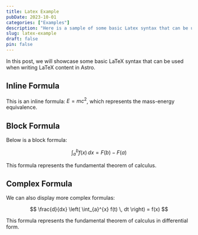 ```yaml
---
title: Latex Example
pubDate: 2023-10-01
categories: ["Examples"]
description: "Here is a sample of some basic Latex syntax that can be used when writing Latex content in Astro."
slug: latex-example
draft: false
pin: false
---
```


In this post, we will showcase some basic LaTeX syntax that can be used when writing LaTeX content in Astro.

## Inline Formula

This is an inline formula: $E = mc^2$, which represents the mass-energy equivalence.

## Block Formula

Below is a block formula:

$$
\int_{a}^{b} f(x) \, dx = F(b) - F(a)
$$

This formula represents the fundamental theorem of calculus.

## Complex Formula

We can also display more complex formulas:

$$
\frac{d}{dx} \left( \int_{a}^{x} f(t) \, dt \right) = f(x)
$$

This formula represents the fundamental theorem of calculus in differential form.
